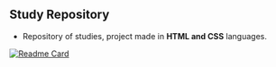 ## Study Repository

- Repository of studies, project made in **HTML and CSS** languages.

[![Readme Card](https://github-readme-stats.vercel.app/api/pin/?username=aetherran&repo=html-css&theme=material-palenight&show)](https://github.com/aetherran/awax)
